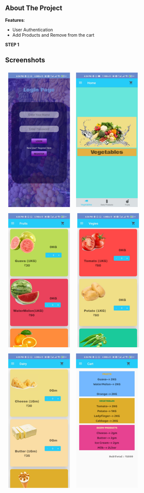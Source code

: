 <!-- ABOUT THE PROJECT -->

## About The Project

**Features**:

- User Authentication
- Add Products and Remove from the cart

**STEP 1**

## Screenshots

[<img src="https://github.com/VedantS20/GroceryStoreAndroid/blob/master/login.jpeg" align="left"
width="200"
    hspace="10" vspace="10">](/readme/Wallabag%20Reading%20List.png)
[<img src="https://github.com/VedantS20/GroceryStoreAndroid/blob/master/home.jpeg" align="center"
width="200"
    hspace="10" vspace="10">](/readme/Wallabag%20Article%20View.png)
    [<img src="https://github.com/VedantS20/GroceryStoreAndroid/blob/master/fruit.jpeg" align="center"
width="200"
    hspace="10" vspace="10">](/readme/Wallabag%20Article%20View.png)
    [<img src="https://github.com/VedantS20/GroceryStoreAndroid/blob/master/veggies.jpeg" align="center"
width="200"
    hspace="10" vspace="10">](/readme/Wallabag%20Article%20View.png)
    [<img src="https://github.com/VedantS20/GroceryStoreAndroid/blob/master/dairyproducts.jpeg" align="left"
width="200"
    hspace="10" vspace="10">](/readme/Wallabag%20Article%20View.png)
    [<img src="https://github.com/VedantS20/GroceryStoreAndroid/blob/master/cart.jpeg" align="center"
width="200"
    hspace="10" vspace="10">](/readme/Wallabag%20Article%20View.png)
